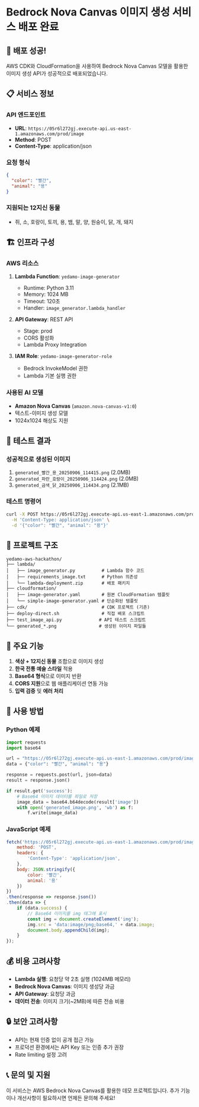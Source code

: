 # Bedrock Nova Canvas 이미지 생성 서비스 배포 완료

## 🎉 배포 성공!

AWS CDK와 CloudFormation을 사용하여 Bedrock Nova Canvas 모델을 활용한 이미지 생성 API가 성공적으로 배포되었습니다.

## 📋 서비스 정보

### API 엔드포인트
- **URL**: `https://05r6l272gj.execute-api.us-east-1.amazonaws.com/prod/image`
- **Method**: POST
- **Content-Type**: application/json

### 요청 형식
```json
{
  "color": "빨간",
  "animal": "용"
}
```

### 지원되는 12지신 동물
- 쥐, 소, 호랑이, 토끼, 용, 뱀, 말, 양, 원숭이, 닭, 개, 돼지

## 🏗️ 인프라 구성

### AWS 리소스
1. **Lambda Function**: `yedamo-image-generator`
   - Runtime: Python 3.11
   - Memory: 1024 MB
   - Timeout: 120초
   - Handler: `image_generator.lambda_handler`

2. **API Gateway**: REST API
   - Stage: prod
   - CORS 활성화
   - Lambda Proxy Integration

3. **IAM Role**: `yedamo-image-generator-role`
   - Bedrock InvokeModel 권한
   - Lambda 기본 실행 권한

### 사용된 AI 모델
- **Amazon Nova Canvas** (`amazon.nova-canvas-v1:0`)
- 텍스트-이미지 생성 모델
- 1024x1024 해상도 지원

## 🧪 테스트 결과

### 성공적으로 생성된 이미지
1. `generated_빨간_용_20250906_114415.png` (2.0MB)
2. `generated_파란_호랑이_20250906_114424.png` (2.0MB)
3. `generated_금색_닭_20250906_114434.png` (2.1MB)

### 테스트 명령어
```bash
curl -X POST https://05r6l272gj.execute-api.us-east-1.amazonaws.com/prod/image \
  -H 'Content-Type: application/json' \
  -d '{"color": "빨간", "animal": "용"}'
```

## 📁 프로젝트 구조

```
yedamo-aws-hackathon/
├── lambda/
│   ├── image_generator.py          # Lambda 함수 코드
│   ├── requirements_image.txt      # Python 의존성
│   └── lambda-deployment.zip       # 배포 패키지
├── cloudformation/
│   ├── image-generator.yaml        # 원본 CloudFormation 템플릿
│   └── simple-image-generator.yaml # 단순화된 템플릿
├── cdk/                            # CDK 프로젝트 (기존)
├── deploy-direct.sh                # 직접 배포 스크립트
├── test_image_api.py              # API 테스트 스크립트
└── generated_*.png                # 생성된 이미지 파일들
```

## 🔧 주요 기능

1. **색상 + 12지신 동물** 조합으로 이미지 생성
2. **한국 전통 예술 스타일** 적용
3. **Base64 형식**으로 이미지 반환
4. **CORS 지원**으로 웹 애플리케이션 연동 가능
5. **입력 검증** 및 **에러 처리**

## 🚀 사용 방법

### Python 예제
```python
import requests
import base64

url = "https://05r6l272gj.execute-api.us-east-1.amazonaws.com/prod/image"
data = {"color": "빨간", "animal": "용"}

response = requests.post(url, json=data)
result = response.json()

if result.get('success'):
    # Base64 이미지 데이터를 파일로 저장
    image_data = base64.b64decode(result['image'])
    with open('generated_image.png', 'wb') as f:
        f.write(image_data)
```

### JavaScript 예제
```javascript
fetch('https://05r6l272gj.execute-api.us-east-1.amazonaws.com/prod/image', {
    method: 'POST',
    headers: {
        'Content-Type': 'application/json',
    },
    body: JSON.stringify({
        color: '빨간',
        animal: '용'
    })
})
.then(response => response.json())
.then(data => {
    if (data.success) {
        // Base64 이미지를 img 태그에 표시
        const img = document.createElement('img');
        img.src = 'data:image/png;base64,' + data.image;
        document.body.appendChild(img);
    }
});
```

## 💰 비용 고려사항

- **Lambda 실행**: 요청당 약 2초 실행 (1024MB 메모리)
- **Bedrock Nova Canvas**: 이미지 생성당 과금
- **API Gateway**: 요청당 과금
- **데이터 전송**: 이미지 크기(~2MB)에 따른 전송 비용

## 🔒 보안 고려사항

- API는 현재 인증 없이 공개 접근 가능
- 프로덕션 환경에서는 API Key 또는 인증 추가 권장
- Rate limiting 설정 고려

## 📞 문의 및 지원

이 서비스는 AWS Bedrock Nova Canvas를 활용한 데모 프로젝트입니다.
추가 기능이나 개선사항이 필요하시면 언제든 문의해 주세요!
